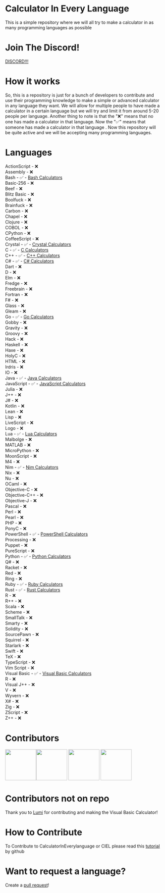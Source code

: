 # Calculator In Every Language
This is a simple repository where we will all try to make a calculator in as many programming languages as possible

# Join The Discord!
[DISCORD!!!](https://discord.gg/sVWTP4Mp59)

# How it works
So, this is a repository is just for a bunch of developers to contribute and use their programming knowledge to make a simple or advanced calculator in any language they want. We will allow for multiple people to have made a calculator in a certain language but we will try and limit it from around 5-20 people per language. Another thing to note is that the "❌" means that no one has made a calculator in that language. Now the "✅" means that someone has made a calculator in that language . Now this repository will be quite active and we will be accepting many programming languages.

# Languages 

ActionScript - ❌ <br>
Assembly - ❌ <br>
Bash - ✅ - [Bash Calculators](https://github.com/dominic754/CalculatorInEveryLanguage/tree/main/Bash) <br>
Basic-256 - ❌ <br>
Beef - ❌ <br>
Blitz Basic - ❌ <br>
Boolfuck - ❌ <br>
Brainfuck - ❌ <br>
Carbon - ❌ <br> 
Chapel - ❌ <br> 
Clojure - ❌ <br>
COBOL - ❌ <br> 
CPython - ❌ <br>
CoffeeScript - ❌ <br>
Crystal - ✅ - [Crystal Calculators](https://github.com/dominic754/CalculatorInEveryLanguage/tree/main/Crystal) <br>
C - ✅ - [C Calculators](https://github.com/dominic754/CalculatorInEveryLanguage/tree/main/c) <br>
C++ - ✅ - [C++ Calculators](https://github.com/dominic754/CalculatorInEveryLanguage/tree/main/cpp) <br>
C# - ✅ - [C# Calculators](https://github.com/dominic754/CalculatorInEveryLanguage/tree/main/csharp) <br>
Dart - ❌ <br>
D - ❌ <br>
Elm - ❌ <br>
Fredge - ❌ <br>
Freebrain - ❌ <br>
Fortran - ❌ <br>
F# - ❌ <br>
Glass - ❌ <br>
Gleam - ❌ <br>
Go - ✅ - [Go Calculators](https://github.com/dominic754/CalculatorInEveryLanguage/tree/main/go) <br>
Gobby - ❌ <br>
Gravity - ❌ <br>
Groovy - ❌ <br>
Hack - ❌ <br>
Haskell - ❌ <br>
Haxe - ❌ <br>
HolyC - ❌ <br>
HTML - ❌ <br>
Irdris - ❌ <br>
IO - ❌ <br>
Java - ✅ - [Java Calculators](https://github.com/dominic754/CalculatorInEveryLanguage/tree/main/java) <br>
JavaScript - ✅ - [JavaScript Calculators](https://github.com/dominic754/CalculatorInEveryLanguage/tree/main/javascript) <br>
Julia - ❌ <br>
J++ - ❌ <br>
J# - ❌ <br>
Kotlin - ❌ <br>
Lean - ❌ <br>
Lisp - ❌ <br>
LiveScript - ❌ <br>
Logo - ❌ <br>
Lua - ✅ - [Lua Calculators](https://github.com/dominic754/CalculatorInEveryLanguage/tree/main/lua) <br>
Malbolge - ❌ <br>
MATLAB - ❌ <br>
MicroPython - ❌ <br>
MoonScript - ❌ <br>
M4 - ❌ <br>
Nim - ✅ - [Nim Calculators](https://github.com/dominic754/CalculatorInEveryLanguage/tree/main/nim) <br>
Nix - ❌ <br>
Nu - ❌ <br>
OCaml - ❌ <br> 
Objective-C - ❌ <br>
Objective-C++ - ❌ <br>
Objective-J - ❌ <br>
Pascal - ❌ <br>
Perl - ❌ <br>
Pearl - ❌ <br>
PHP - ❌ <br> 
PonyC - ❌ <br>
PowerShell - ✅ - [PowerShell Calculators](https://github.com/dominic754/CalculatorInEveryLanguage/tree/main/PowerShell)<br>
Processing - ❌ <br>
Puppet - ❌ <br>
PureScript - ❌ <br>
Python - ✅ - [Python Calculators](https://github.com/dominic754/CalculatorInEveryLanguage/tree/main/python)<br>
Q# - ❌ <br>
Racket - ❌ <br>
Red - ❌ <br>
Ring - ❌ <br>
Ruby - ✅ - [Ruby Calculators](https://github.com/dominic754/CalculatorInEveryLanguage/tree/main/ruby) <br> 
Rust - ✅ - [Rust Calculators](https://github.com/dominic754/CalculatorInEveryLanguage/tree/main/rust) <br>
R - ❌ <br>
R++ - ❌ <br>
Scala - ❌ <br>
Scheme - ❌ <br>
SmallTalk - ❌ <br>
Smarty - ❌ <br>
Solidity - ❌ <br>
SourcePawn - ❌ <br>
Squirrel - ❌ <br>
Starlark - ❌ <br>
Swift - ❌ <br>
TeX - ❌ <br>
TypeScript - ❌ <br>
Vim Script - ❌ <br>
Visual Basic - ✅ - [Visual Basic Calculators](https://github.com/dominic754/CalculatorInEveryLanguage/tree/main/Visual%20Basic) <br>
R - ❌ <br>
Visual J++ - ❌ <br>
V - ❌ <br>
Wyvern - ❌ <br>
X# - ❌ <br>
Zig - ❌ <br>
ZScript - ❌ <br>
Z++ - ❌ <br>

# Contributors
<a href="https://github.com/dominic754"><img src="https://github.com/dominic754.png" width="100" /></a><a href="https://github.com/ezweber"><img src="https://github.com/ezweber.png" width="100" /></a> <a href="https://github.com/AquaEBM"><img src="https://github.com/AquaEBM.png" width="100" /></a> <a href="https://github.com/7t8"><img src="https://github.com/7t8.png" width="100" /></a>

# Contributors not on repo
Thank you to [Lumi](https://github.com/7t8.png) for contributing and making the Visual Basic Calculator!


# How to Contribute 
To Contribute to CalculatorInEverylanguage or CIEL please read this [tutorial](https://docs.github.com/en/get-started/quickstart/contributing-to-projects) by github


# Want to request a language?
Create a [pull request](https://github.com/dominic754/CalculatorInEveryLanguage/pulls)!







